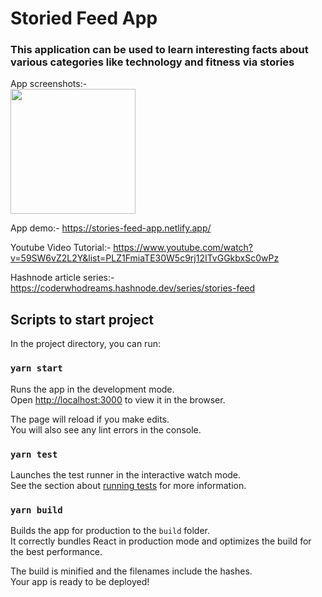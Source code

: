 # Storied Feed App
### This application can be used to learn interesting facts about various categories like technology and fitness via stories

App screenshots:-   
<img src="https://res.cloudinary.com/dk22rcdch/image/upload/v1620925611/StoriesFeedCompressed/Screenshot_2021-05-13_at_10.36.26_PM_pbtl8u.png" width="200"/> 

App demo:- https://stories-feed-app.netlify.app/

Youtube Video Tutorial:- https://www.youtube.com/watch?v=59SW6vZ2L2Y&list=PLZ1FmiaTE30W5c9rj12ITvGGkbxSc0wPz

Hashnode article series:- https://coderwhodreams.hashnode.dev/series/stories-feed


## Scripts to start project

In the project directory, you can run:

### `yarn start`

Runs the app in the development mode.\
Open [http://localhost:3000](http://localhost:3000) to view it in the browser.

The page will reload if you make edits.\
You will also see any lint errors in the console.

### `yarn test`

Launches the test runner in the interactive watch mode.\
See the section about [running tests](https://facebook.github.io/create-react-app/docs/running-tests) for more information.

### `yarn build`

Builds the app for production to the `build` folder.\
It correctly bundles React in production mode and optimizes the build for the best performance.

The build is minified and the filenames include the hashes.\
Your app is ready to be deployed!


